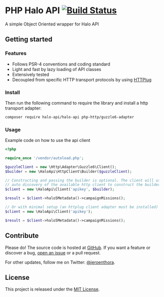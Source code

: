 # PHP Halo API [![Build Status](https://travis-ci.org/halo-api/php-halo-api.svg?branch=master)](https://travis-ci.org/halo-api/php-halo-api)

A simple Object Oriented wrapper for Halo API

## Getting started

### Features

- Follows PSR-4 conventions and coding standard
- Light and fast by lazy loading of API classes
- Extensively tested
- Decoupled from specific HTTP transport protocols by using [HTTPlug](http://docs.php-http.org/en/latest/)

### Install

Then run the following command to require the library and install a http transport adapter:
```bash
composer require halo-api/halo-api php-http/guzzle6-adapter
```

### Usage

Example code on how to use the api client

```php
<?php

require_once '/vendor/autoload.php';

$guzzleClient = new \Http\Adapter\Guzzle6\Client();
$builder = new \HaloApi\HttpClient\Builder($guzzleClient);

// Constructing and passing the builder is optional. The client will use
// auto discovery of the available http client to construct the builder (See mininal example)
$client = new \HaloApi\Client('apikey', $builder);

$result = $client->halo5Metadata()->campaignMissions();

// Or with minimal setup (an httplug client adapter must be installed)
$client = new \HaloApi\Client('apikey');

$result = $client->halo5Metadata()->campaignMissions();
```

## Contribute

Please do! The source code is hosted at [GitHub](https://github.com/halo-api/halo-api). 
If you want a feature or discover a bug, [open an issue](https://github.com/halo-api/halo-api/issues/new) or a pull request.

For other updates, follow me on Twitter: [@jeroenthora](https://twitter.com/jeroenthora).

## License

This project is released under the [MIT License](LICENSE).

